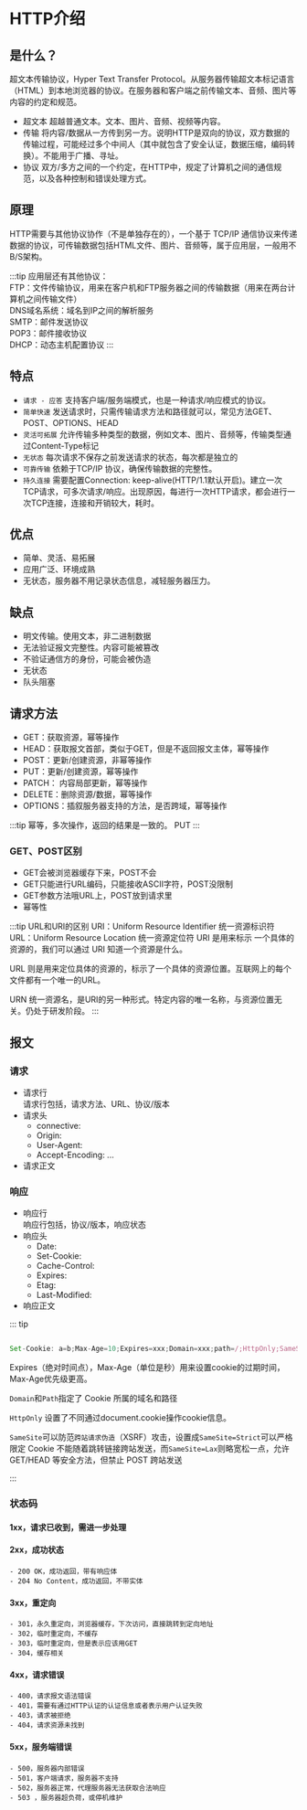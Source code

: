 # HTTP介绍

## 是什么？

超文本传输协议，Hyper Text Transfer Protocol。从服务器传输超文本标记语言（HTML）到本地浏览器的协议。在服务器和客户端之前传输文本、音频、图片等内容的约定和规范。

- 超文本 超越普通文本。文本、图片、音频、视频等内容。
- 传输 将内容/数据从一方传到另一方。说明HTTP是双向的协议，双方数据的传输过程，可能经过多个中间人（其中就包含了安全认证，数据压缩，编码转换）。不能用于广播、寻址。
- 协议 双方/多方之间的一个约定，在HTTP中，规定了计算机之间的通信规范，以及各种控制和错误处理方式。

## 原理

HTTP需要与其他协议协作（不是单独存在的），一个基于 TCP/IP 通信协议来传递数据的协议，可传输数据包括HTML文件、图片、音频等，属于应用层，一般用不B/S架构。

:::tip
应用层还有其他协议：  
FTP：文件传输协议，用来在客户机和FTP服务器之间的传输数据（用来在两台计算机之间传输文件）  
DNS域名系统：域名到IP之间的解析服务  
SMTP：邮件发送协议  
POP3：邮件接收协议  
DHCP：动态主机配置协议
:::

## 特点

- `请求 - 应答` 支持客户端/服务端模式，也是一种请求/响应模式的协议。
- `简单快速` 发送请求时，只需传输请求方法和路径就可以，常见方法GET、POST、OPTIONS、HEAD
- `灵活可拓展` 允许传输多种类型的数据，例如文本、图片、音频等，传输类型通过Content-Type标记
- `无状态` 每次请求不保存之前发送请求的状态，每次都是独立的
- `可靠传输` 依赖于TCP/IP 协议，确保传输数据的完整性。
- `持久连接` 需要配置Connection: keep-alive(HTTP/1.1默认开启)。建立一次TCP请求，可多次请求/响应。出现原因，每进行一次HTTP请求，都会进行一次TCP连接，连接和开销较大，耗时。

## 优点

- 简单、灵活、易拓展
- 应用广泛、环境成熟
- 无状态，服务器不用记录状态信息，减轻服务器压力。

## 缺点

- 明文传输。使用文本，非二进制数据
- 无法验证报文完整性。内容可能被篡改
- 不验证通信方的身份，可能会被伪造
- 无状态
- 队头阻塞

## 请求方法

- GET：获取资源，幂等操作
- HEAD：获取报文首部，类似于GET，但是不返回报文主体，幂等操作
- POST：更新/创建资源，非幂等操作
- PUT：更新/创建资源，幂等操作
- PATCH： 内容局部更新，幂等操作
- DELETE：删除资源/数据，幂等操作
- OPTIONS：插叙服务器支持的方法，是否跨域，幂等操作

:::tip
幂等，多次操作，返回的结果是一致的。
PUT
:::

### GET、POST区别

- GET会被浏览器缓存下来，POST不会
- GET只能进行URL编码，只能接收ASCII字符，POST没限制
- GET参数方法哦URL上，POST放到请求里
- 幂等性

:::tip
URL和URI的区别
URI：Uniform Resource Identifier 统一资源标识符  
URL：Uniform Resource Location 统一资源定位符
URI 是用来标示 一个具体的资源的，我们可以通过 URI 知道一个资源是什么。

URL 则是用来定位具体的资源的，标示了一个具体的资源位置。互联网上的每个文件都有一个唯一的URL。  

URN 统一资源名，是URI的另一种形式。特定内容的唯一名称，与资源位置无关。仍处于研发阶段。
:::

## 报文

### 请求

- 请求行  
请求行包括，请求方法、URL、协议/版本
- 请求头
    - connective:
    - Origin:
    - User-Agent:
    - Accept-Encoding:
    ...
- 请求正文


### 响应

- 响应行  
    响应行包括，协议/版本，响应状态
- 响应头
    - Date:
    - Set-Cookie:
    - Cache-Control:
    - Expires:
    - Etag:
    - Last-Modified:
- 响应正文

::: tip

```js

Set-Cookie: a=b;Max-Age=10;Expires=xxx;Domain=xxx;path=/;HttpOnly;SameSite=Strict
```

Expires（绝对时间点），Max-Age（单位是秒）用来设置cookie的过期时间，Max-Age优先级更高。

`Domain`和`Path`指定了 Cookie 所属的域名和路径

`HttpOnly` 设置了不同通过document.cookie操作cookie信息。

`SameSite`可以防范`跨站请求伪造`（XSRF）攻击，设置成`SameSite=Strict`可以严格限定 Cookie 不能随着跳转链接跨站发送，而`SameSite=Lax`则略宽松一点，允许 GET/HEAD 等安全方法，但禁止 POST 跨站发送

:::
### 状态码

#### 1xx，请求已收到，需进一步处理

#### 2xx，成功状态

    - 200 OK，成功返回，带有响应体
    - 204 No Content，成功返回，不带实体

#### 3xx，重定向

    - 301，永久重定向，浏览器缓存，下次访问，直接跳转到定向地址
    - 302，临时重定向，不缓存
    - 303，临时重定向，但是表示应该用GET
    - 304，缓存相关
#### 4xx，请求错误

    - 400，请求报文语法错误
    - 401，需要有通过HTTP认证的认证信息或者表示用户认证失败
    - 403，请求被拒绝
    - 404，请求资源未找到

#### 5xx，服务端错误

    - 500，服务器内部错误
    - 501，客户端请求，服务器不支持
    - 502，服务器正常，代理服务器无法获取合法响应
    - 503 ，服务器超负荷，或停机维护

